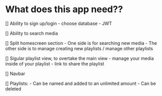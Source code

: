 # What does this app need??

[] Ability to sign up/login
    - choose database
    - JWT

[] Ability to search media

[] Split homescreen section
    - One side is for searching new media 
    - The other side is to manage creating new playlists / manage other playlists

[] Sigular playlist view, to overtake the main view
    - manage your media inside of your playlist
    - link to share the playlist 


[] Navbar

[] Playlists:
    - Can be named and added to an unlimited amount
    - Can be deleted 